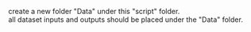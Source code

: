 create a new folder "Data" under this "script" folder.  
all dataset inputs and outputs should be placed under the "Data" folder.
